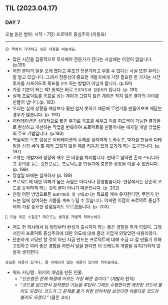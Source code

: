 ## TIL (2023.04.17)

### DAY 7

오늘 읽은 범위: 시작 - 7장) 프로덕트 중심주의 (이동욱)

---

```
😉 책에서 기억하고 싶은 내용을 써보세요.
```

- 많은 시간을 집중적으로 투자해야 전문가가 된다는 사실에는 이견이 없습니다. (p.191)
- 어떤 분야의 일을 오래 했다고 무조건 전문가라고 부를 수 없다는 사실 또한 우리는 잘 알고 있습니다. 그래서 전문성이 중요한 개발자에게 가장 필요한 한 가지는 시간 투자를 지속하도록 목표를 `유지` 하는 방법이 아닐까 합니다. (p.191)
- 가장 기본이 되는 제1 원칙은 바로 `프로덕트에 집중하자` 입니다. (p. 191)
- 실제 프로덕트를 목표로 삼는 계획과 그렇지 않은 계획은 적지 않은 결과의 차이를 만들어 냅니다.(p. 193)
- 우리는 실제 상황을 예상보다 훨씬 알지 못하기 때문에 무언가를 만들어보며 깨닫는 경우가 많습니다. (p. 193)
- 이터레이션은 상대적으로 짧은 주기로 목표를 세우고 이를 피드백이 가능한 결과물로 완성하고 개선하는 작업을 반복하여 프로덕트를 만들어내는 애자일 개발 방법론의 주요 기법입니다. (p.193)
- 핵심적인 목표 설정은 이터레이션의 주제를 정리하게 도와주고, 박자를 만들어 디테일을 신경 써야 할 때와 그렇지 않을 때를 리듬감 있게 오가게 하는 도구입니다. (p. 197)
- 교류는 개발자의 성장에 매우 큰 비중을 차지합니다. 반대로 말하면 혼자 스터디하고 강의를 듣는 것만으로는 프로덕트를 만들기에 충분한 성장을 이룰 수 없습니다. (p. 199)
- 망설일 바에는 실패하자 (p. 199)
- 프로덕트에 대한 이해가 높은 사람은 어디서나 환영받습니다. 현장에서는 단순히 코드를 동작하게 하는 것이 끝이 아니기 때문입니다. (p. 202)
- 만일 어떤 방법으로든 `프로덕트를 잘 만들겠다`는 목표를 계속 유지한다면, 무언가 만드는 일에 참여하는 기쁨을 계속 누릴 수 있습니다. 어쩌면 이점이 프로덕트 중심주의의 가장 중요한 장점일지도 모르겠습니다. (p. 203)

```
🤔 오늘 익은 소감은? 떠오르는 생각을 가볍게 적어보세요
```

- 저도 현 회사에서 팀 빌딩부터 완성과 출시까지 하는 좋은 경험을 하게 되었다. 그래서인지 프로덕트 중심주의에 대한 의도에 대해 좀더 가깝게 와닿았던 내용이였다.
- 단순하게 코딩만 할 것이 아닌 지금 만드는 프로덕트에 대해 조금 더 잘 만들기 위해 고민하고 여러 좋은 경험을 하면서 일을 한다면 더 오래도록 개발을 유지(?)하지 않을까 생각한다.

```
궁금한 내용이 있거나, 잘 이해되지 않는 내용이 있다면 적어보세요.
```

- 워드 커닝햄 : 위키의 개념을 만든 인물.
  - “_단순함은 문제 해결에 이르는 가장 빠른 길이다.”_ (개발자 원칙)
  - “_코드를 읽으면서 짐작했던 기능을 루틴이 그래도 수행한다면 깨끗한 코드라 불러도 되겠다.
    코드가 그 문제를 풀기 위한 언어처럼 보인다면 아름다운 코드라 불러도 되겠다.”_ (클린 코드)
